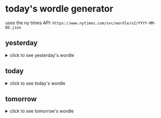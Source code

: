 # today's wordle generator

uses the ny times API: `https://www.nytimes.com/svc/wordle/v2/YYYY-MM-DD.json`

## yesterday

<details>
    <summary>click to see yesterday's wordle</summary>

    shunt

</details>

## today

<details>
    <summary>click to see today's wordle</summary>

    fever

</details>

## tomorrow

<details>
    <summary>click to see tomorrow's wordle</summary>

    udder

</details>
